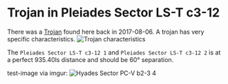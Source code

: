 # Trojan in Pleiades Sector LS-T c3-12 
There was a [Trojan](https://en.wikipedia.org/wiki/Trojan_(celestial_body)) found here back in 2017-08-06.
A trojan has very specific characteristics.
![Trojan characteristics](https://upload.wikimedia.org/wikipedia/commons/b/b8/Lagrange_very_massive.svg)

The `Pleiades Sector LS-T c3-12 1` and `Pleiades Sector LS-T c3-12 2` is at a perfect 935.40ls distance and should be 60° separation.

test-image via imgur:
![Hyades Sector PC-V b2-3 4](https://i.imgur.com/SQo4sNt.png)

